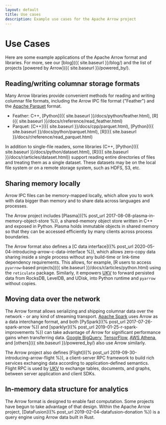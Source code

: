 ```yaml
---
layout: default
title: Use cases
description: Example use cases for the Apache Arrow project
---
```

<!--
{% comment %}
Licensed to the Apache Software Foundation (ASF) under one or more
contributor license agreements.  See the NOTICE file distributed with
this work for additional information regarding copyright ownership.
The ASF licenses this file to you under the Apache License, Version 2.0
(the "License"); you may not use this file except in compliance with
the License.  You may obtain a copy of the License at

http://www.apache.org/licenses/LICENSE-2.0

Unless required by applicable law or agreed to in writing, software
distributed under the License is distributed on an "AS IS" BASIS,
WITHOUT WARRANTIES OR CONDITIONS OF ANY KIND, either express or implied.
See the License for the specific language governing permissions and
limitations under the License.
{% endcomment %}
-->

# Use Cases

Here are some example applications of the Apache Arrow format and libraries.
For more, see our [blog]({{ site.baseurl }}/blog/) and the list of projects
[powered by Arrow]({{ site.baseurl }}/powered_by/).

## Reading/writing columnar storage formats

Many Arrow libraries provide convenient methods for reading and writing
columnar file formats, including the Arrow IPC file format ("Feather")
and the [Apache Parquet](https://parquet.apache.org/) format.

<!-- Link to implementation matrix? -->

* Feather: C++, [Python]({{ site.baseurl }}/docs/python/feather.html),
  [R]({{ site.baseurl }}/docs/r/reference/read_feather.html)
* Parquet: [C++]({{ site.baseurl }}/docs/cpp/parquet.html),
  [Python]({{ site.baseurl }}/docs/python/parquet.html),
  [R]({{ site.baseurl }}/docs/r/reference/read_parquet.html)

In addition to single-file readers, some libraries (C++,
[Python]({{ site.baseurl }}/docs/python/dataset.html),
[R]({{ site.baseurl }}/docs/r/articles/dataset.html)) support reading
entire directories of files and treating them as a single dataset. These
datasets may be on the local file system or on a remote storage system, such
as HDFS, S3, etc.

## Sharing memory locally

Arrow IPC files can be memory-mapped locally, which allow you to work with
data bigger than memory and to share data across languages and processes.
<!-- example? -->

The Arrow project includes [Plasma]({% post_url 2017-08-08-plasma-in-memory-object-store %}),
a shared-memory object store written in C++ and exposed in Python. Plasma
holds immutable objects in shared memory so that they can be accessed
efficiently by many clients across process boundaries.

The Arrow format also defines a [C data interface]({% post_url 2020-05-04-introducing-arrow-c-data-interface %}),
which allows zero-copy data sharing inside a single process without any
build-time or link-time dependency requirements. This allows, for example,
[R users to access `pyarrow`-based projects]({{ site.baseurl }}/docs/r/articles/python.html)
using the `reticulate` package. Similarly, it empowers [UKV](https://unum.cloud/ukv)
to forward persisted data from RocksDB, LevelDB, and UDisk, into Python
runtime and `pyarrow` without copies.

## Moving data over the network

The Arrow format allows serializing and shipping columnar data
over the network - or any kind of streaming transport.
[Apache Spark](https://spark.apache.org/) uses Arrow as a
data interchange format, and both [PySpark]({% post_url 2017-07-26-spark-arrow %})
and [sparklyr]({% post_url 2019-01-25-r-spark-improvements %}) can take
advantage of Arrow for significant performance gains when transferring data.
[Google BigQuery](https://cloud.google.com/bigquery/docs/reference/storage),
[TensorFlow](https://www.tensorflow.org/tfx),
[AWS Athena](https://docs.aws.amazon.com/athena/latest/ug/connect-to-a-data-source.html),
and [others]({{ site.baseurl }}/powered_by/) also use Arrow similarly.

The Arrow project also defines [Flight]({% post_url 2019-09-30-introducing-arrow-flight %}),
a client-server RPC framework to build rich services exchanging data according
to application-defined semantics. Flight RPC is used by [UKV](https://unum.cloud/ukv)
to exchange tables, documents, and graphs, between server application and client SDKs.

<!-- turbodbc -->

## In-memory data structure for analytics

The Arrow format is designed to enable fast computation. Some projects have
begun to take advantage of that design.  Within the Apache Arrow project,
[DataFusion]({% post_url 2019-02-04-datafusion-donation %}) is a query engine
using Arrow data built in Rust.

<!--
* Rapids?
* Dremio?
-->
